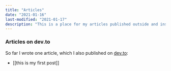 ```yaml
---
title: "Articles"
date: "2021-01-16"
last-modified: "2021-01-17"
description: "This is a place for my articles published outside and inside this page."
---
```


### Articles on dev.to

So far I wrote one article, which I also published on [dev.to](https://dev.to/ptrklk/this-is-my-first-post-and-i-published-with-help-of-github-actions-kp7):
- [[this is my first post]]
